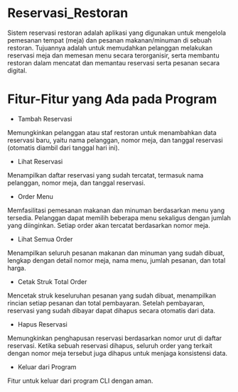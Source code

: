 # Reservasi_Restoran
Sistem reservasi restoran adalah aplikasi yang digunakan untuk mengelola pemesanan tempat (meja) dan pesanan makanan/minuman di sebuah restoran. Tujuannya adalah untuk memudahkan pelanggan melakukan reservasi meja dan memesan menu secara terorganisir, serta membantu restoran dalam mencatat dan memantau reservasi serta pesanan secara digital.

# Fitur-Fitur yang Ada pada Program
- Tambah Reservasi

Memungkinkan pelanggan atau staf restoran untuk menambahkan data reservasi baru, yaitu nama pelanggan, nomor meja, dan tanggal reservasi (otomatis diambil dari tanggal hari ini).
- Lihat Reservasi

Menampilkan daftar reservasi yang sudah tercatat, termasuk nama pelanggan, nomor meja, dan tanggal reservasi.
- Order Menu

Memfasilitasi pemesanan makanan dan minuman berdasarkan menu yang tersedia. Pelanggan dapat memilih beberapa menu sekaligus dengan jumlah yang diinginkan. Setiap order akan tercatat berdasarkan nomor meja.
- Lihat Semua Order

Menampilkan seluruh pesanan makanan dan minuman yang sudah dibuat, lengkap dengan detail nomor meja, nama menu, jumlah pesanan, dan total harga.
- Cetak Struk Total Order

Mencetak struk keseluruhan pesanan yang sudah dibuat, menampilkan rincian setiap pesanan dan total pembayaran. Setelah pembayaran, reservasi yang sudah dibayar dapat dihapus secara otomatis dari data.
- Hapus Reservasi

Memungkinkan penghapusan reservasi berdasarkan nomor urut di daftar reservasi. Ketika sebuah reservasi dihapus, seluruh order yang terkait dengan nomor meja tersebut juga dihapus untuk menjaga konsistensi data.
- Keluar dari Program

Fitur untuk keluar dari program CLI dengan aman.
